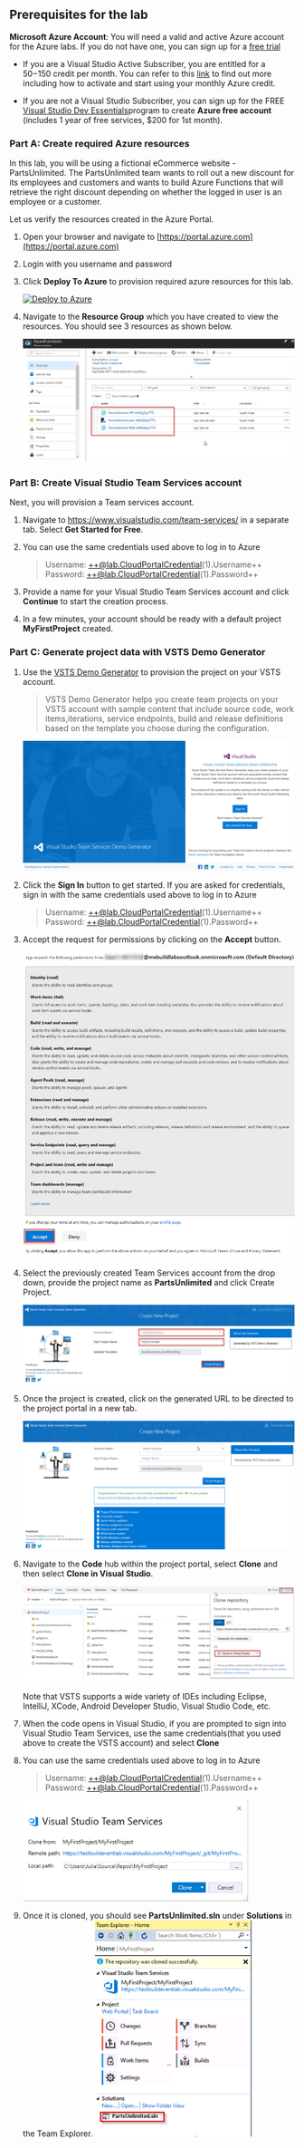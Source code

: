 ## Prerequisites for the lab

**Microsoft Azure Account**: You will need a valid and active Azure account for the Azure labs. If you do not have one, you can sign up for a [free trial](https://azure.microsoft.com/en-us/free/)

   * If you are a Visual Studio Active Subscriber, you are entitled for a $50-$150 credit per month. You can refer to this [link](https://azure.microsoft.com/en-us/pricing/member-offers/msdn-benefits-details/) to find out more including how to activate and start using your monthly Azure credit.

   * If you are not a Visual Studio Subscriber, you can sign up for the FREE [Visual Studio Dev Essentials](https://www.visualstudio.com/dev-essentials/)program to create **Azure free account** (includes 1 year of free services, $200 for 1st month).
### Part A: Create required Azure resources

 In this lab, you will be using a fictional eCommerce website - PartsUnlimited. The PartsUnlimited team wants to  roll out a new discount for its employees and customers and wants to build Azure Functions that will retrieve the right discount depending on whether the logged in user is an employee or a customer. 

Let us verify the resources created in the Azure Portal. 

1. Open your browser and navigate to [https://portal.azure.com](https://portal.azure.com)

1. Login with you username and password

1. Click **Deploy To Azure** to provision required azure resources for this lab.

   [![Deploy to Azure](http://azuredeploy.net/deploybutton.png)](https://portal.azure.com/#create/Microsoft.Template/uri/https%3A%2F%2Fraw.githubusercontent.com%2FMicrosoft%2Falmvm%2Farmtemplates%2Flabs%2Fvstsextend%2Farmtemplates%2Fazurefunctions%2Fazuredeploy.json)
  


1. Navigate to the **Resource Group** which you have created to view the resources. You should see 3 resources as shown below.

   ![azure_resources](../images/azure_resources.png)

### Part B: Create Visual Studio Team Services account

Next, you will provision a Team services account.

1. Navigate to https://www.visualstudio.com/team-services/ in a separate tab. Select **Get Started for Free**.

1. You can use the same credentials used above to log in to Azure
     > Username: ++@lab.CloudPortalCredential(1).Username++      
     > Password: ++@lab.CloudPortalCredential(1).Password++

1. Provide a name for your Visual Studio Team Services account and click **Continue** to start the creation process.

1. In a few minutes, your account should be ready with a default project **MyFirstProject** created.

### Part C: Generate project data with VSTS Demo Generator

1. Use the [VSTS Demo Generator](https://demogentesting.azurewebsites.net/?TemplateId=77376&Name=AzureFunctions_BuildWorkshop) to provision the project on your VSTS account.

   > VSTS Demo Generator helps you create team projects on your VSTS account with sample content that include source code, work items,iterations, service endpoints, build and release definitions based on the template you choose during the configuration.

   ![vsts demo generator](../images/vstsdemogeneratornew.png)

1. Click the **Sign In** button to get started. If you are asked for credentials, sign in with the same credentials used above to log in to Azure
     > Username: ++@lab.CloudPortalCredential(1).Username++      
     > Password: ++@lab.CloudPortalCredential(1).Password++  

1. Accept the request for permissions by clicking on the **Accept** button. 

   ![accept terms](../images/acceptterms.png)
     
1. Select the previously created Team Services account from the drop down, provide the project name as **PartsUnlimited** and click Create Project.

    ![create project](../images/createproject.png)

1. Once the project is created, click on the generated URL to be directed to the project portal in a new tab.

    ![create project](../images/createdproject.png)

1. Navigate to the **Code** hub within the project portal, select **Clone** and then select **Clone in Visual Studio**. 

   ![cloneinvisualstudio](../images/cloneinvisualstudio.png)

   Note that VSTS supports a wide variety of IDEs including Eclipse, IntelliJ, XCode, Android Developer Studio, Visual Studio Code, etc.

1. When the code opens in Visual Studio, if you are prompted to sign into Visual Studio Team Services, use the same credentials(that you used above to create the VSTS account) and select **Clone**

1. You can use the same credentials used above to log in to Azure
     > Username: ++@lab.CloudPortalCredential(1).Username++      
     > Password: ++@lab.CloudPortalCredential(1).Password++

     ![clonepath](../images/clonepath.png)


1. Once it is cloned, you should see **PartsUnlimited.sln** under **Solutions** in the Team Explorer.
     ![openproject](../images/openproject.png)
